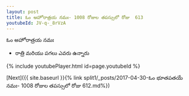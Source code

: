 ```yaml
---
layout: post
title: ఓం అహోరాత్రయ నమః- 1008 రోజుల తపస్సులో రోజు  613
youtubeId: JV-q-_8rVzA
---
```

 
 
 ఓం అహోరాత్రయ నమః  
 
 -  రాత్రి మరియు పగలు ఎవరు ఉన్నారు 
 
  
 
  
 
 
 
 
 
 


{% include youtubePlayer.html id=page.youtubeId %}
 
[Next]({{ site.baseurl }}{% link  split1/_posts/2017-04-30-ఓం భూతపతయే నమః- 1008 రోజుల తపస్సులో రోజు  612.md%})
 
